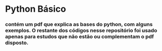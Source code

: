 # Python Básico

### contém um pdf que explica as bases do python, com alguns exemplos. O restante dos códigos nesse repositório foi usado apenas para estudos que não estão ou complementam o pdf disposto.




